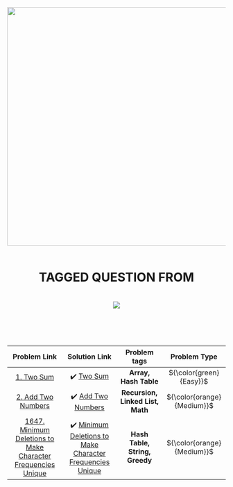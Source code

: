 <div align="center">
    <img src="https://upload.wikimedia.org/wikipedia/commons/thumb/9/96/Microsoft_logo_%282012%29.svg/512px-Microsoft_logo_%282012%29.svg.png" width=550px>
    <br></br>
    <h1>TAGGED QUESTION FROM</h1>
    <h1><img src="https://assets.leetcode.com/static_assets/public/webpack_bundles/images/logo-dark.e99485d9b.svg"></h1>
</div>
<br><br><br>
<div align="center">
  
|Problem Link      | Solution Link      | Problem tags |Problem Type|
|:---: | :---: | :---: |:---: |
[1. Two Sum](https://leetcode.com/problems/two-sum/) | ✔️ [Two Sum](https://github.com/Md-Shamim-Ahmmed/LeetCode-Problem-Solution/tree/main/LeetCode%20Problems/1%20to%20100/1.%20Two%20Sum) | **Array, Hash Table**| ${\color{green}{Easy}}$
[2. Add Two Numbers](https://leetcode.com/problems/add-two-numbers/) | ✔️ [Add Two Numbers](https://github.com/Md-Shamim-Ahmmed/LeetCode-Problem-Solution/tree/main/LeetCode%20Problems/1%20to%20100/2.%20Add%20Two%20Numbers) |**Recursion, Linked List, Math** | ${\color{orange}{Medium}}$
[1647. Minimum Deletions to Make Character Frequencies Unique](https://leetcode.com/problems/minimum-deletions-to-make-character-frequencies-unique/description/) | ✔️ [Minimum Deletions to Make Character Frequencies Unique](https://github.com/md-shamim-ahmad/LeetCode-Problem-Solution/tree/main/LeetCode%20Problems/1601%20to%201700/1647.%20Minimum%20Deletions%20to%20Make%20Character%20Frequencies%20Unique) | **Hash Table, String, Greedy** | ${\color{orange}{Medium}}$